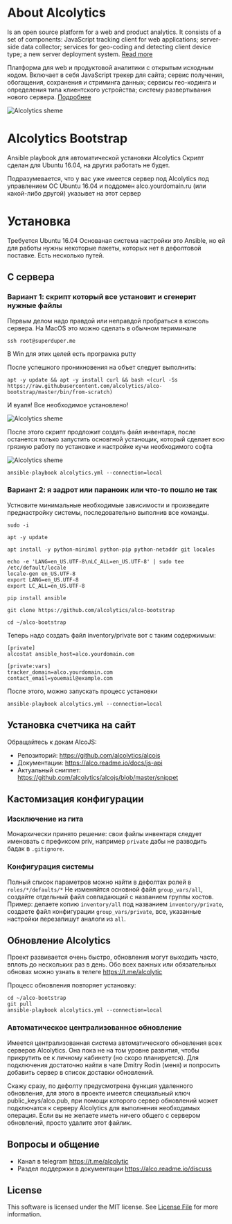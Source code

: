 # About Alcolytics

Is an open source platform for a web and product analytics. 
It consists of a set of components: JavaScript tracking client for web applications; 
server-side data collector; services for geo-coding and detecting client device type; 
a new server deployment system.
[Read more](https://alco.readme.io/docs)

Платформа для web и продуктовой аналитики с открытым исходным кодом.
Включает в себя JavaScript трекер для сайта; сервис получения, обогащения,
сохранения и стриминга данных; сервисы гео-кодинга и определения типа клиентского устройства;
систему развертывания нового сервера.
[Подробнее](https://alco.readme.io/docs) 

![Alcolytics sheme](https://alcolytics.ru/media/alco-scheme.png)

# Alcolytics Bootstrap

Ansible playbook для автоматической установки Alcolytics
Скрипт сделан для Ubuntu 16.04, на других работать не будет.

Подразумевается, что у вас уже имеется сервер под Alcolytics под управлением OC Ubuntu 16.04
и поддомен alco.yourdomain.ru (или какой-либо другой) указывет на этот сервер

# Установка

Требуется Ubuntu 16.04
Основаная система настройки это Ansible, но ей для работы нужны некоторые пакеты, которых нет в дефолтовой поставке.
Есть несколько путей.

## С сервера

### Вариант 1: скрипт который все установит и сгенерит нужные файлы

Первым делом надо правдой или неправдой пробраться в консоль сервера. На MacOS это можно сделать в обычном териминале

    ssh root@superduper.me
    
В Win для этих целей есть програмка putty

После успешного проникновения на объет следует выполнить: 

    apt -y update && apt -y install curl && bash <(curl -Ss https://raw.githubusercontent.com/alcolytics/alco-bootstrap/master/bin/from-scratch)

И вуаля! Все необходимое установлено!

![Alcolytics sheme](https://alcolytics.ru/media/setup_complete.png)

После этого скрипт продложит создать файл инвентаря, после останется только запустить основгной устанощик,
который сделает всю грязную работу по установке и настройке кучи необходимого софта

![Alcolytics sheme](https://alcolytics.ru/media/success.png)

    
    ansible-playbook alcolytics.yml --connection=local
    

### Вариант 2: я задрот или параноик или что-то пошло не так


Устновите минимальные необходимые зависимости и произведите преднастройку системы, последовательно выполнив все команды.

    sudo -i
    
    apt -y update
    
    apt install -y python-minimal python-pip python-netaddr git locales

    echo -e 'LANG=en_US.UTF-8\nLC_ALL=en_US.UTF-8' | sudo tee /etc/default/locale
    locale-gen en_US.UTF-8
    export LANG=en_US.UTF-8
    export LC_ALL=en_US.UTF-8
    
    pip install ansible
    
    git clone https://github.com/alcolytics/alco-bootstrap

    cd ~/alco-bootstrap
    
Теперь надо создать файл inventory/private вот с таким содержимым:

    [private]
    alcostat ansible_host=alco.yourdomain.com
    
    [private:vars]
    tracker_domain=alco.yourdomain.com
    contact_email=youemail@example.com

После этого, можно запускать процесс установки    
    
    ansible-playbook alcolytics.yml --connection=local


## Установка счетчика на сайт

Обращайтесь к докам AlcoJS:

* Репозиторий: https://github.com/alcolytics/alcojs
* Документации: https://alco.readme.io/docs/js-api
* Актуальный сниппет: https://github.com/alcolytics/alcojs/blob/master/snippet

## Кастомизация конфигурации

### Изсключение из гита

Монархически принято решение: свои файлы инвентаря следует именовать с префиксом priv, например `private`
дабы не разводить бадак в `.gitignore`.  

### Конфигурация системы

Полный список параметров можно найти в дефолтах ролей в `roles/*/defaults/*` 
Не изменяйтся основной файл `group_vars/all`, создайте отдельный файл совпадающий с названием группы хостов.
Пример: делаете копию `inventory/all` под названием `inventory/private`, создаете файл конфигурации `group_vars/private`,
все, указанные настройки перезапишут аналоги из `all`. 


## Обновление Alcolytics

Проект развивается очень быстро, обновления могут выходить часто, вплоть до нескольких раз в день. 
Обо всех важных или обязательных обновах можно узнать в телеге https://t.me/alcolytic

Процесс обновления повторяет установку:

    cd ~/alco-bootstrap
    git pull
    ansible-playbook alcolytics.yml --connection=local


### Автоматическое централизованное обновление

Имеется централизованная система автоматического обновления всех серверов Alcolytics. Она пока не на том уровне развития,
чтобы прикрутить ее к личному кабинету (но скоро планируется). Для подключения достаточно найти в чате Dmitry Rodin (меня) и попросить 
добавить сервер в список доставки обновлений.

Скажу сразу, по дефолту предусмотрена функция удаленного обновления, для этого в проекте имеется
специальный ключ public_keys/alco.pub, при помощи которого сервер обновлений может подключатся к серверу Alcolytics 
для выполнения необходимых операция. Если вы не желаете иметь ничего общего с сервером обновлений, 
просто удалите этот файлик.


## Вопросы и общение

* Канал в telegram https://t.me/alcolytic
* Раздел поддержки в документации https://alco.readme.io/discuss

## License

This software is licensed under the MIT license. See [License File](LICENSE) for more information.


